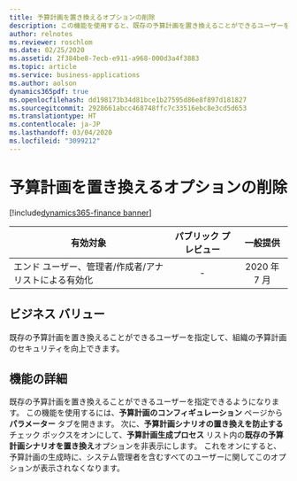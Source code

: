 ```yaml
---
title: 予算計画を置き換えるオプションの削除
description: この機能を使用すると、既存の予算計画を置き換えることができるユーザーを指定できます。
author: relnotes
ms.reviewer: roschlom
ms.date: 02/25/2020
ms.assetid: 2f384be8-7ecb-e911-a968-000d3a4f3883
ms.topic: article
ms.service: business-applications
ms.author: aolson
dynamics365pdf: true
ms.openlocfilehash: dd198173b34d81bce1b27595d86e8f897d181827
ms.sourcegitcommit: 2928661abcc468748ffc7c33516ebc8e3cd5d653
ms.translationtype: HT
ms.contentlocale: ja-JP
ms.lasthandoff: 03/04/2020
ms.locfileid: "3099212"
---
```

# <a name="remove-option-to-replace-budget-plan"></a>予算計画を置き換えるオプションの削除
[!include[dynamics365-finance banner](../includes/dynamics365-finance.md)]

| 有効対象    |  パブリック プレビュー | 一般提供 | 
| ---------- | :----------: |:----------: |
|エンド ユーザー、管理者/作成者/アナリストによる有効化|-| 2020 年 7 月|


## <a name="business-value"></a>ビジネス バリュー
<!-- bv start -->
既存の予算計画を置き換えることができるユーザーを指定して、組織の予算計画のセキュリティを向上できます。 
<!-- bv end -->



## <a name="feature-details"></a>機能の詳細
<!--feature detail start -->
既存の予算計画を置き換えることができるユーザーを指定できるようになります。 この機能を使用するには、**予算計画のコンフィギュレーション** ページから**パラメーター** タブを開きます。 次に、**予算計画シナリオの置き換えを防止する**チェック ボックスをオンにして、**予算計画生成プロセス** リスト内の**既存の予算計画シナリオを置き換え**オプションを非表示にします。 これをオンにすると、予算計画の生成時に、システム管理者を含むすべてのユーザーに関してこのオプションが表示されなくなります。
<!--feature detail end -->









